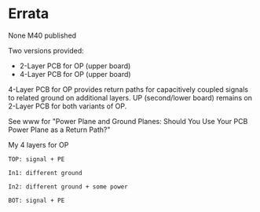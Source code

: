 # Errata
None
M40 published

Two versions provided:
- 2-Layer	PCB for OP (upper board)
- 4-Layer PCB for OP (upper board)
	
4-Layer PCB for OP provides return paths for capacitively coupled signals to related ground on additional layers.
UP (second/lower board) remains on 2-Layer PCB for both variants of OP.
	
See www  for "Power Plane and Ground Planes: Should You Use Your PCB Power Plane as a Return Path?"

My 4 layers for OP

	TOP: signal + PE
	
	In1: different ground
	
	In2: different ground + some power
	
	BOT: signal + PE 

